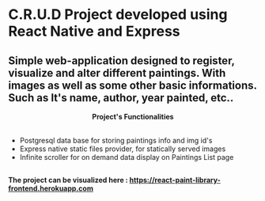 # C.R.U.D Project developed using React Native and Express

## Simple web-application designed to register, visualize and alter different paintings. With images as well as some other basic informations. Such as It's name, author, year painted, etc..

<div align="center">
     <b> Project's Functionalities </b>
</div>

<br>

<ul>
  <li> Postgresql data base for storing paintings info and img id's </li>
  <li> Express native static files provider, for statically served images </li>
  <li> Infinite scroller for on demand data display on Paintings List page</li>
</ul>

##

#### The project can be visualized here : https://react-paint-library-frontend.herokuapp.com
